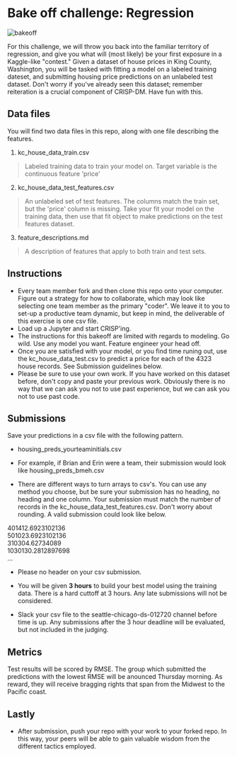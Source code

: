 # Bake off challenge: Regression

![bakeoff](https://media.giphy.com/media/WvRgv9DdgJtPcIlTEI/giphy.gif)

For this challenge, we will throw you back into the familiar territory of  regression, and give you what will (most likely) be your first exposure in a Kaggle-like "contest."  Given a dataset of house prices in King County, Washington, you will be tasked with fitting a model on a labeled training dateset, and submitting housing price predictions on an unlabeled test dataset.  Don't worry if you've already seen this dataset; remember reiteration is a crucial component of CRISP-DM.  Have fun with this. 

## Data files

You will find two data files in this repo, along with one file describing the features.

1. kc_house_data_train.csv
> Labeled training data to train your model on.  Target variable is the continuous feature 'price'

2. kc_house_data_test_features.csv
> An unlabeled set of test features.  The columns match the train set, but the 'price' column is missing. Take your fit your model on the training data, then use that fit object to make predictions on the test features dataset.

3. feature_descriptions.md
> A description of features that apply to both train and test sets.


## Instructions
- Every team member fork and then clone this repo onto your computer. Figure out a strategy for how to collaborate, which may look like selecting one team member as the primary "coder".  We leave it to you to set-up a productive team dynamic, but keep in mind, the deliverable of this exercise is one csv file.   
- Load up a Jupyter and start CRISP'ing.
- The instructions for this bakeoff are limited with regards to modeling. Go wild. Use any model you want.  Feature engineer your head off.
- Once you are satisfied with your model, or you find time runing out, use the kc_house_data_test.csv to predict a price for each of the 4323 house records.  See Submission guidelines below. 
- Please be sure to use your own work.  If you have worked on this dataset before, don't copy and paste your previous work. Obviously there is no way that we can ask you not to use past experience, but we can ask you not to use past code.

## Submissions
Save your predictions in a csv file with the following pattern. 
- housing_preds_yourteaminitials.csv
- For example, if Brian and Erin were a team, their submission would look like housing_preds_bmeh.csv

- There are different ways to turn arrays to csv's.  You can use any method you choose, but be sure your submission has no heading, no heading and one column. Your submission must match the number of records in the kc_house_data_test_features.csv. Don't worry about rounding.  A valid submission could look like below. 

401412.6923102136<br>
501023.6923102136<br>
310304.62734089<br>
1030130.2812897698<br>
...

- Please no header on your csv submission.

- You will be given **3 hours** to build your best model using the training data. There is a hard cuttoff at 3 hours. Any late submissions will not be considered. 
- Slack your csv file to the seattle-chicago-ds-012720 channel before time is up. Any submissions after the 3 hour deadline will be evaluated, but not included in the judging.

## Metrics
Test results will be scored by RMSE. The group which submitted the predictions with the lowest RMSE will be anounced Thursday morning. As reward, they will receive bragging rights that span from the Midwest to the Pacific coast.

## Lastly
- After submission, push your repo with your work to your forked repo. In this way, your peers will be able to gain valuable wisdom from the different tactics employed.
